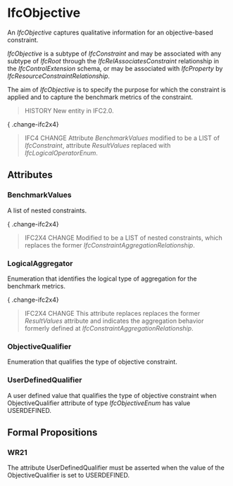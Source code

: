 # IfcObjective

An _IfcObjective_ captures qualitative information for an objective-based constraint.
<!-- end of short definition -->

_IfcObjective_ is a subtype of _IfcConstraint_ and may be associated with any subtype of _IfcRoot_ through the _IfcRelAssociatesConstraint_ relationship in the _IfcControlExtension_ schema, or may be associated with _IfcProperty_ by _IfcResourceConstraintRelationship_.

The aim of _IfcObjective_ is to specify the purpose for which the constraint is applied and to capture the benchmark metrics of the constraint.

> HISTORY New entity in IFC2.0.

{ .change-ifc2x4}
> IFC4 CHANGE Attribute _BenchmarkValues_ modified to be a LIST of _IfcConstraint_, attribute _ResultValues_ replaced with _IfcLogicalOperatorEnum_.

## Attributes

### BenchmarkValues
A list of nested constraints.

{ .change-ifc2x4}
> IFC2X4 CHANGE Modified to be a LIST of nested constraints, which replaces the former _IfcConstraintAggregationRelationship_.

### LogicalAggregator
Enumeration that identifies the logical type of aggregation for the benchmark metrics.

{ .change-ifc2x4}
> IFC2X4 CHANGE This attribute replaces replaces the former _ResultValues_ attribute and indicates the aggregation behavior formerly defined at _IfcConstraintAggregationRelationship_.

### ObjectiveQualifier
Enumeration that qualifies the type of objective constraint.

### UserDefinedQualifier
A user defined value that qualifies the type of objective constraint when ObjectiveQualifier attribute of type _IfcObjectiveEnum_ has value USERDEFINED.

## Formal Propositions

### WR21
The attribute UserDefinedQualifier must be asserted when the value of the ObjectiveQualifier is set to USERDEFINED.
